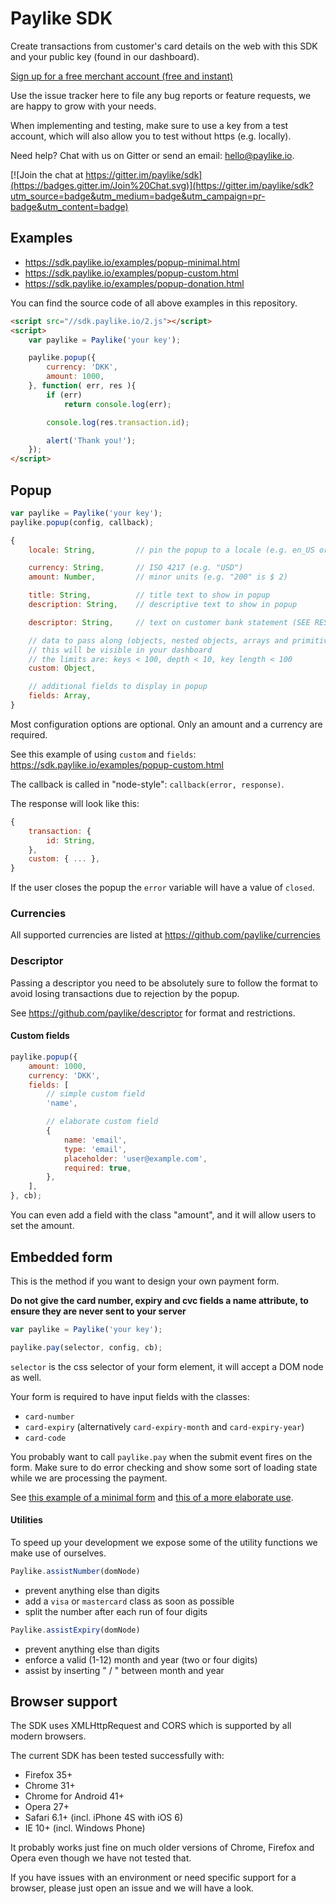 # Paylike SDK

Create transactions from customer's card details on the web with this SDK and
your public key (found in our dashboard).

[Sign up for a free merchant account (free and instant)](https://paylike.io)

Use the issue tracker here to file any bug reports or feature requests, we are
happy to grow with your needs.

When implementing and testing, make sure to use a key from a test account,
which will also allow you to test without https (e.g. locally).

Need help? Chat with us on Gitter or send an email: hello@paylike.io.

[![Join the chat at https://gitter.im/paylike/sdk](https://badges.gitter.im/Join%20Chat.svg)](https://gitter.im/paylike/sdk?utm_source=badge&utm_medium=badge&utm_campaign=pr-badge&utm_content=badge)

## Examples

- https://sdk.paylike.io/examples/popup-minimal.html
- https://sdk.paylike.io/examples/popup-custom.html
- https://sdk.paylike.io/examples/popup-donation.html

You can find the source code of all above examples in this repository.

```html
<script src="//sdk.paylike.io/2.js"></script>
<script>
	var paylike = Paylike('your key');

	paylike.popup({
		currency: 'DKK',
		amount: 1000,
	}, function( err, res ){
		if (err)
			return console.log(err);

		console.log(res.transaction.id);

		alert('Thank you!');
	});
</script>
```

## Popup

```js
var paylike = Paylike('your key');
paylike.popup(config, callback);
```

```js
{
	locale: String,			// pin the popup to a locale (e.g. en_US or en)

	currency: String,		// ISO 4217 (e.g. "USD")
	amount: Number,			// minor units (e.g. "200" is $ 2)

	title: String,			// title text to show in popup
	description: String,	// descriptive text to show in popup

	descriptor: String,		// text on customer bank statement (SEE RESTRICTIONS BELOW)

	// data to pass along (objects, nested objects, arrays and primitives)
	// this will be visible in your dashboard
	// the limits are: keys < 100, depth < 10, key length < 100
	custom: Object,

	// additional fields to display in popup
	fields: Array,
}
```

Most configuration options are optional. Only an amount and a currency are
required.

See this example of using `custom` and `fields`:
https://sdk.paylike.io/examples/popup-custom.html

The callback is called in "node-style": `callback(error, response)`.

The response will look like this:

```js
{
	transaction: {
		id: String,
	},
	custom: { ... },
}
```

If the user closes the popup the `error` variable will have a value of
`closed`.

### Currencies

All supported currencies are listed at https://github.com/paylike/currencies

### Descriptor

Passing a descriptor you need to be absolutely sure to follow the format to
avoid losing transactions due to rejection by the popup.

See https://github.com/paylike/descriptor for format and restrictions.

#### Custom fields

```js
paylike.popup({
	amount: 1000,
	currency: 'DKK',
	fields: [
		// simple custom field
		'name',

		// elaborate custom field
		{
			name: 'email',
			type: 'email',
			placeholder: 'user@example.com',
			required: true,
		},
	],
}, cb);
```

You can even add a field with the class "amount", and it will allow users to
set the amount.

## Embedded form

This is the method if you want to design your own payment form.

**Do not give the card number, expiry and cvc fields a name attribute, to
ensure they are never sent to your server**

```js
var paylike = Paylike('your key');

paylike.pay(selector, config, cb);
```

`selector` is the css selector of your form element, it will accept a DOM node
as well.

Your form is required to have input fields with the classes:

- `card-number`
- `card-expiry` (alternatively `card-expiry-month` and `card-expiry-year`)
- `card-code`

You probably want to call `paylike.pay` when the submit event fires on the
form. Make sure to do error checking and show some sort of loading state while
we are processing the payment.

See [this example of a minimal form](examples/embedded-minimal.html) and [this
of a more elaborate use](examples/embedded-complete.html).

#### Utilities

To speed up your development we expose some of the utility functions we make
use of ourselves.

```js
Paylike.assistNumber(domNode)
```

- prevent anything else than digits
- add a `visa` or `mastercard` class as soon as possible
- split the number after each run of four digits

```js
Paylike.assistExpiry(domNode)
```

- prevent anything else than digits
- enforce a valid (1-12) month and year (two or four digits)
- assist by inserting "  /  " between month and year

## Browser support

The SDK uses XMLHttpRequest and CORS which is supported by all modern
browsers.

The current SDK has been tested successfully with:

- Firefox 35+
- Chrome 31+
- Chrome for Android 41+
- Opera 27+
- Safari 6.1+ (incl. iPhone 4S with iOS 6)
- IE 10+ (incl. Windows Phone)

It probably works just fine on much older versions of Chrome, Firefox and
Opera even though we have not tested that.

If you have issues with an environment or need specific support for a browser,
please just open an issue and we will have a look.
